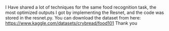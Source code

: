 I Have shared a lot of techniques for the same food recognition task, the most optimized outputs I got by implementing the Resnet, and the code was stored in the resnet.py.
You can download the dataset from here: https://www.kaggle.com/datasets/crybread/food101  Thank you

